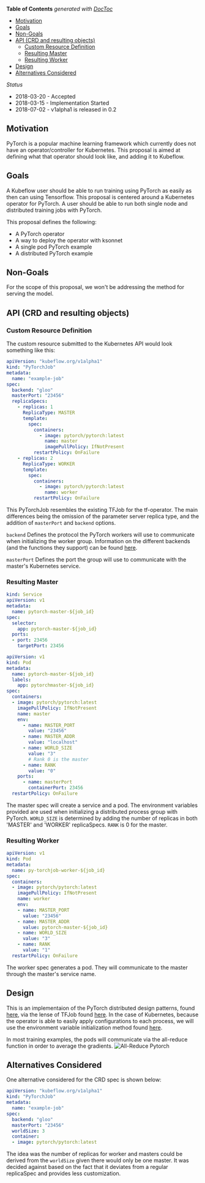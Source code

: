 <!-- START doctoc generated TOC please keep comment here to allow auto update -->
<!-- DON'T EDIT THIS SECTION, INSTEAD RE-RUN doctoc TO UPDATE -->
**Table of Contents**  *generated with [DocToc](https://github.com/thlorenz/doctoc)*

- [Motivation](#motivation)
- [Goals](#goals)
- [Non-Goals](#non-goals)
- [API (CRD and resulting objects)](#api-crd-and-resulting-objects)
  - [Custom Resource Definition](#custom-resource-definition)
  - [Resulting Master](#resulting-master)
  - [Resulting Worker](#resulting-worker)
- [Design](#design)
- [Alternatives Considered](#alternatives-considered)

<!-- END doctoc generated TOC please keep comment here to allow auto update -->

_Status_

* 2018-03-20 - Accepted
* 2018-03-15 - Implementation Started
* 2018-07-02 - v1alpha1 is released in 0.2

## Motivation
PyTorch is a popular machine learning framework which currently does not have an operator/controller for Kubernetes. This proposal is aimed at defining what that operator should look like, and adding it to Kubeflow.

## Goals
A Kubeflow user should be able to run training using PyTorch as easily as then can using Tensorflow.  This proposal is centered around a Kubernetes operator for PyTorch. A user should be able to run both single node and distributed training jobs with PyTorch.

This proposal defines the following:
- A PyTorch operator
- A way to deploy the operator with ksonnet
- A single pod PyTorch example
- A distributed PyTorch example

## Non-Goals
For the scope of this proposal, we won't be addressing the method for serving the model.

## API (CRD and resulting objects)

### Custom Resource Definition
The custom resource submitted to the Kubernetes API would look something like this:
```yaml
apiVersion: "kubeflow.org/v1alpha1"
kind: "PyTorchJob"
metadata:
  name: "example-job"
spec:
  backend: "gloo"
  masterPort: "23456"
  replicaSpecs:
    - replicas: 1
      ReplicaType: MASTER
      template:
        spec:
          containers:
            - image: pytorch/pytorch:latest
              name: master
              imagePullPolicy: IfNotPresent
          restartPolicy: OnFailure
    - replicas: 2
      ReplicaType: WORKER
      template:
        spec:
          containers:
            - image: pytorch/pytorch:latest
              name: worker
          restartPolicy: OnFailure
```

This PyTorchJob resembles the existing TFJob for the tf-operator.  The main differences being the omission of the parameter server replica type, and the addition of `masterPort` and `backend` options.

`backend` Defines the protocol the PyTorch workers will use to communicate when initializing the worker group. Information on the different backends (and the functions they support) can be found [here](http://pytorch.org/docs/master/distributed.html).

`masterPort` Defines the port the group will use to communicate with the master's Kubernetes service.

### Resulting Master
```yaml
kind: Service
apiVersion: v1
metadata:
  name: pytorch-master-${job_id}
spec:
  selector:
    app: pytorch-master-${job_id}
  ports:
  - port: 23456
    targetPort: 23456
```
```yaml
apiVersion: v1
kind: Pod
metadata:
  name: pytorch-master-${job_id}
  labels:
    app: pytorchmaster-${job_id}
spec:
  containers:
  - image: pytorch/pytorch:latest
    imagePullPolicy: IfNotPresent
    name: master
    env:
      - name: MASTER_PORT
        value: "23456"
      - name: MASTER_ADDR
        value: "localhost"
      - name: WORLD_SIZE
        value: "3"
        # Rank 0 is the master
      - name: RANK
        value: "0"
    ports:
      - name: masterPort
        containerPort: 23456
  restartPolicy: OnFailure
```

The master spec will create a service and a pod.  The environment variables provided are used when initializing a distributed process group with PyTorch. `WORLD_SIZE` is determined by adding the number of replicas in both 'MASTER' and 'WORKER' replicaSpecs. `RANK` is 0 for the master.

### Resulting Worker
```yaml
apiVersion: v1
kind: Pod
metadata:
  name: py-torchjob-worker-${job_id}
spec:
  containers:
  - image: pytorch/pytorch:latest
    imagePullPolicy: IfNotPresent
    name: worker
    env:
    - name: MASTER_PORT
      value: "23456"
    - name: MASTER_ADDR
      value: pytorch-master-${job_id}
    - name: WORLD_SIZE
      value: "3"
    - name: RANK
      value: "1"
  restartPolicy: OnFailure
```

The worker spec generates a pod. They will communicate to the master through the master's service name.

## Design
This is an implementaion of the PyTorch distributed design patterns, found [here](http://pytorch.org/tutorials/intermediate/dist_tuto.html), via the lense of TFJob found [here](https://github.com/kubeflow/tf-operator). In the case of Kubernetes, because the operator is able to easily apply configurations to each process, we will use the environment variable initialization method found [here](http://pytorch.org/tutorials/intermediate/dist_tuto.html#initialization-methods).

In most training examples, the pods will communicate via the all-reduce function in order to average the gradients.
![All-Reduce Pytorch](diagrams/all-reduce-pytorch-operator.jpeg)


## Alternatives Considered
One alternative considered for the CRD spec is shown below:
```yaml
apiVersion: "kubeflow.org/v1alpha1"
kind: "PyTorchJob"
metadata:
  name: "example-job"
spec:
  backend: "gloo"
  masterPort: "23456"
  worldSize: 3
  container:
  - image: pytorch/pytorch:latest
```
The idea was the number of replicas for worker and masters could be derived from the `worldSize` given there would only be one master. It was decided against based on the fact that it deviates from a regular replicaSpec and provides less customization.
